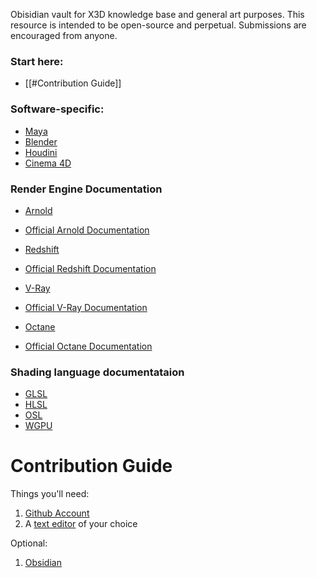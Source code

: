 Obisidian vault for X3D knowledge base and general art purposes. This resource is intended to be open-source and perpetual. Submissions are encouraged from anyone.

### Start here:

- [[#Contribution Guide]]

### Software-specific:

- [Maya](software/3d/maya/Maya.md)
- [Blender](software/3d/blender/Blender.md)
- [Houdini](software/3d/houdini/Houdini.md)
- [Cinema 4D](software/3d/cinema4d/C4D.md)

### Render Engine Documentation

- [Arnold](software/render/arnold/Arnold.md)
- [Official Arnold Documentation](https://help.autodesk.com/view/ARNOL/ENU/)

- [Redshift](software/render/redshift/Redshift.md)
- [Official Redshift Documentation](https://help.maxon.net/r3d/)

- [V-Ray](software/render/vray/Vray.md)
- [Official V-Ray Documentation](https://docs.chaos.com/)

- [Octane](software/render/octane/Octane.md)
- [Official Octane Documentation](https://docs.otoy.com/)

### Shading language documentataion 
- [GLSL](software/shading/glsl/GLSL.md)
- [HLSL](software/shading/hlsl/HLSL.md)
- [OSL](software/shading/osl/OSL.md)
- [WGPU](software/shading/wgpu/WGPU.md)

# Contribution Guide
Things you'll need:

1. [Github Account](https://github.com/signup)
2. A [text editor](content/software/Text%20Editors) of your choice

Optional:
1. [Obsidian](https://obsidian.md/)
